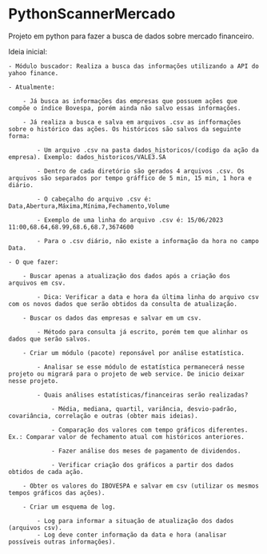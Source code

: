 # PythonScannerMercado
Projeto em python para fazer a busca de dados sobre mercado financeiro.

Ideia inicial:

    - Módulo buscador: Realiza a busca das informações utilizando a API do yahoo finance.

    - Atualmente:

        - Já busca as informações das empresas que possuem ações que compõe o índice Bovespa, porém ainda não salvo essas informações.

        - Já realiza a busca e salva em arquivos .csv as infformações sobre o histórico das ações. Os históricos são salvos da seguinte forma:

            - Um arquivo .csv na pasta dados_historicos/(codigo da ação da empresa). Exemplo: dados_historicos/VALE3.SA

            - Dentro de cada diretório são gerados 4 arquivos .csv. Os arquivos são separados por tempo gráffico de 5 min, 15 min, 1 hora e diário.

            - O cabeçalho do arquivo .csv é: Data,Abertura,Máxima,Mínima,Fechamento,Volume

            - Exemplo de uma linha do arquivo .csv é: 15/06/2023 11:00,68.64,68.99,68.6,68.7,3674600

            - Para o .csv diário, não existe a informação da hora no campo Data.

    - O que fazer:

        - Buscar apenas a atualização dos dados após a criação dos arquivos em csv.

            - Dica: Verificar a data e hora da última linha do arquivo csv com os novos dados que serão obtidos da consulta de atualização.

        - Buscar os dados das empresas e salvar em um csv.

            - Método para consulta já escrito, porém tem que alinhar os dados que serão salvos.

        - Criar um módulo (pacote) reponsável por análise estatística.

            - Analisar se esse módulo de estatística permanecerá nesse projeto ou migrará para o projeto de web service. De inicio deixar nesse projeto.

            - Quais análises estatísticas/financeiras serão realizadas?

                - Média, mediana, quartil, variância, desvio-padrão, covariância, correlação e outras (obter mais ideias).

                - Comparação dos valores com tempo gráficos diferentes. Ex.: Comparar valor de fechamento atual com históricos anteriores.

                - Fazer análise dos meses de pagamento de dividendos.

                - Verificar criação dos gráficos a partir dos dados obtidos de cada ação.

        - Obter os valores do IBOVESPA e salvar em csv (utilizar os mesmos tempos gráficos das ações).

        - Criar um esquema de log.
        
            - Log para informar a situação de atualização dos dados (arquivos csv).
            - Log deve conter informação da data e hora (analisar possíveis outras informações).